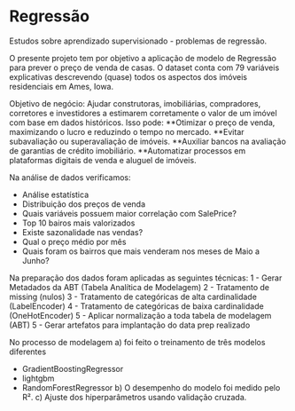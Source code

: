 # Regressão
Estudos sobre aprendizado supervisionado - problemas de regressão.

O presente projeto tem por objetivo a aplicação de modelo de Regressão para prever o preço de venda de casas. 
O dataset conta com 79 variáveis ​​explicativas descrevendo (quase) todos os aspectos dos imóveis residenciais em Ames, Iowa.

Objetivo de negócio: Ajudar construtoras, imobiliárias, compradores, corretores e investidores a estimarem corretamente o valor de um imóvel com base em dados históricos. Isso pode:
**Otimizar o preço de venda, maximizando o lucro e reduzindo o tempo no mercado.
**Evitar subavaliação ou superavaliação de imóveis.
**Auxiliar bancos na avaliação de garantias de crédito imobiliário.
**Automatizar processos em plataformas digitais de venda e aluguel de imóveis.

Na análise de dados verificamos:
- Análise estatística
- Distribuição dos preços de venda
- Quais variáveis possuem maior correlação com SalePrice?
- Top 10 bairos mais valorizados
- Existe sazonalidade nas vendas?
- Qual o preço médio por mês
- Quais foram os bairros que mais venderam nos meses de Maio a Junho?

Na preparação dos dados foram aplicadas as seguintes técnicas:
1 - Gerar Metadados da ABT (Tabela Analítica de Modelagem)
2 - Tratamento de missing (nulos)
3 - Tratamento de categóricas de alta cardinalidade (LabelEncoder)
4 - Tratamento de categóricas de baixa cardinalidade (OneHotEncoder)
5 - Aplicar normalização a toda tabela de modelagem (ABT)
5 - Gerar artefatos para implantação do data prep realizado

No processo de modelagem
a) foi feito o treinamento de três modelos diferentes
  - GradientBoostingRegressor
  - lightgbm
  - RandomForestRegressor
b) O desempenho do modelo foi medido pelo R².
c)  Ajuste dos hiperparâmetros usando validação cruzada.
